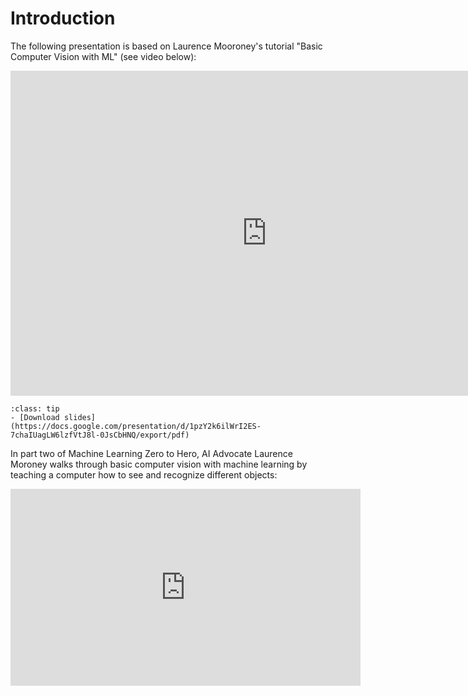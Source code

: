 # Introduction

The following presentation is based on Laurence Mooroney's tutorial "Basic Computer Vision with ML" (see video below):
<br>

<iframe src="https://docs.google.com/presentation/d/e/2PACX-1vTtjShK-he54dYiPNnM2M31hymP-jOxNVvP39MUeYlC35niq0yv5t3Z0mV1otlYWZrdBUSe9Nf6QpIq/embed?start=false&loop=false&delayms=3000" frameborder="0" width="820" height="520" allowfullscreen="true" mozallowfullscreen="true" webkitallowfullscreen="true"></iframe>

<br>


```{admonition} Resources
:class: tip
- [Download slides](https://docs.google.com/presentation/d/1pzY2k6ilWrI2ES-7chaIUagLW6lzfVtJ8l-0JsCbHNQ/export/pdf)
```

In part two of Machine Learning Zero to Hero, AI Advocate Laurence Moroney walks through basic computer vision with machine learning by teaching a computer how to see and recognize different objects:


<iframe width="560" height="315" src="https://www.youtube-nocookie.com/embed/bemDFpNooA8" title="YouTube video player" frameborder="0" allow="accelerometer; autoplay; clipboard-write; encrypted-media; gyroscope; picture-in-picture" allowfullscreen></iframe>